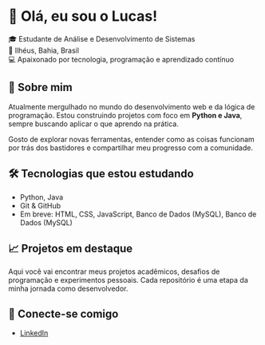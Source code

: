 # 👋 Olá, eu sou o Lucas!

🎓 Estudante de Análise e Desenvolvimento de Sistemas  
📍 Ilhéus, Bahia, Brasil  
💻 Apaixonado por tecnologia, programação e aprendizado contínuo

## 🚀 Sobre mim

Atualmente mergulhado no mundo do desenvolvimento web e da lógica de programação. Estou construindo projetos com foco em **Python e Java**, sempre buscando aplicar o que aprendo na prática.

Gosto de explorar novas ferramentas, entender como as coisas funcionam por trás dos bastidores e compartilhar meu progresso com a comunidade.

## 🛠️ Tecnologias que estou estudando

- Python, Java
- Git & GitHub  
- Em breve: HTML, CSS, JavaScript, Banco de Dados (MySQL), Banco de Dados (MySQL)  

## 📈 Projetos em destaque

Aqui você vai encontrar meus projetos acadêmicos, desafios de programação e experimentos pessoais. Cada repositório é uma etapa da minha jornada como desenvolvedor.

## 🤝 Conecte-se comigo

- [LinkedIn](https://linkedin.com/in/lucassmidt)  
